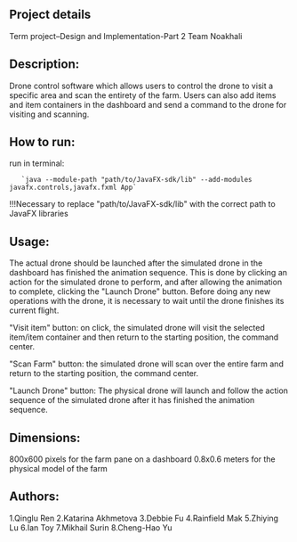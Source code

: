 ## Project details

Term project–Design and Implementation-Part 2 
Team Noakhali

## Description:

Drone control software which allows users to control the drone to visit a specific area and scan the entirety of the farm.
Users can also add items and item containers in the dashboard and send a command to the drone for visiting and scanning.

## How to run:

run in terminal:

       `java --module-path "path/to/JavaFX-sdk/lib" --add-modules javafx.controls,javafx.fxml App`

!!!Necessary to replace "path/to/JavaFX-sdk/lib" with the correct path to JavaFX libraries


## Usage:

The actual drone should be launched after the simulated drone in the dashboard has finished the animation sequence. 
This is done by clicking an action for the simulated drone to perform, and after allowing the animation to complete, clicking the "Launch Drone" button.
Before doing any new operations with the drone, it is necessary to wait until the drone finishes its current flight.


"Visit item" button: on click, the simulated drone will visit the selected item/item container and then return to the starting position, the command center.

"Scan Farm" button: the simulated drone will scan over the entire farm and return to the starting position, the command center.

"Launch Drone" button: The physical drone will launch and follow the action sequence of the simulated drone after it has finished the animation sequence.


## Dimensions:

800x600 pixels for the farm pane on a dashboard
0.8x0.6 meters for the physical model of the farm

## Authors:

1.Qinglu Ren
2.Katarina Akhmetova
3.Debbie Fu
4.Rainfield Mak
5.Zhiying Lu
6.Ian Toy
7.Mikhail Surin
8.Cheng-Hao Yu
